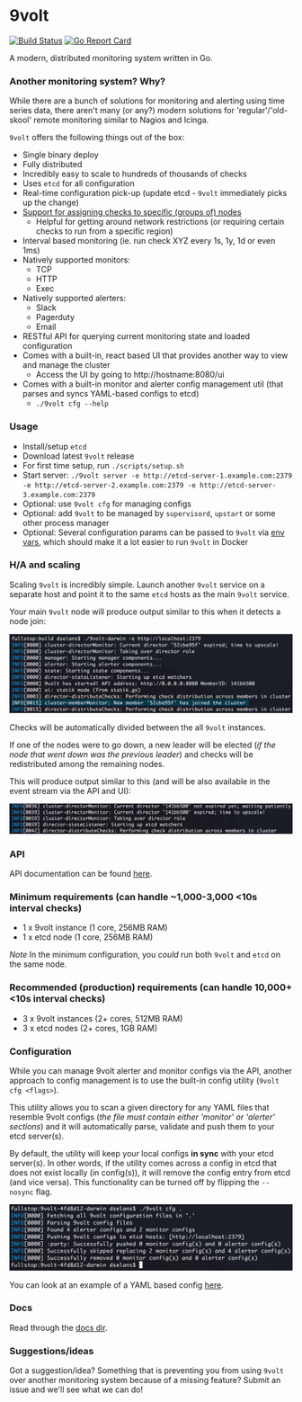 # 9volt

[![Build Status](https://travis-ci.org/9corp/9volt.svg?branch=master)](https://travis-ci.org/9corp/9volt)
[![Go Report Card](https://goreportcard.com/badge/github.com/9corp/9volt)](https://goreportcard.com/report/github.com/9corp/9volt)

A modern, distributed monitoring system written in Go.

### Another monitoring system? Why?
While there are a bunch of solutions for monitoring and alerting using time series data, there aren't many (or any?) modern solutions for 'regular'/'old-skool' remote monitoring similar to Nagios and Icinga.

`9volt` offers the following things out of the box:

- Single binary deploy
- Fully distributed
- Incredibly easy to scale to hundreds of thousands of checks
- Uses `etcd` for all configuration
- Real-time configuration pick-up (update etcd - `9volt` immediately picks up the change)
- [Support for assigning checks to specific (groups of) nodes](docs/MONITOR_CONFIGS.md)
    + Helpful for getting around network restrictions (or requiring certain checks to run from a specific region)
- Interval based monitoring (ie. run check XYZ every 1s, 1y, 1d or even 1ms)
- Natively supported monitors:
    - TCP
    - HTTP
    - Exec
- Natively supported alerters:
    - Slack
    - Pagerduty
    - Email
- RESTful API for querying current monitoring state and loaded configuration
- Comes with a built-in, react based UI that provides another way to view and manage the cluster
    + Access the UI by going to http://hostname:8080/ui
- Comes with a built-in monitor and alerter config management util (that parses and syncs YAML-based configs to etcd)
    + `./9volt cfg --help`

### Usage
- Install/setup `etcd`
- Download latest `9volt` release
- For first time setup, run `./scripts/setup.sh`
- Start server: `./9volt server -e http://etcd-server-1.example.com:2379 -e http://etcd-server-2.example.com:2379 -e http://etcd-server-3.example.com:2379`
- Optional: use `9volt cfg` for managing configs
- Optional: add `9volt` to be managed by `supervisord`, `upstart` or some other process manager
- Optional: Several configuration params can be passed to `9volt` via [env vars](docs/ENV_VARS.md), which should make it a lot easier to run `9volt` in Docker

### H/A and scaling
Scaling `9volt` is incredibly simple. Launch another `9volt` service on a separate host and point it to the same `etcd` hosts as the main `9volt` service.

Your main `9volt` node will produce output similar to this when it detects a node join:

![node join](/assets/node-join.png?raw=true)

Checks will be automatically divided between the all `9volt` instances.

If one of the nodes were to go down, a new leader will be elected (*if the node that went down was the previous leader*) and checks will be redistributed among the remaining nodes.

This will produce output similar to this (and will be also available in the event stream via the API and UI):

![node-leave](/assets/node-leave.png?raw=true)

### API
API documentation can be found [here](docs/api/README.md).

### Minimum requirements (can handle ~1,000-3,000 <10s interval checks)
- 1 x 9volt instance (1 core, 256MB RAM)
- 1 x etcd node (1 core, 256MB RAM)

*Note* In the minimum configuration, you *could* run both `9volt` and `etcd` on the same node.

### Recommended (production) requirements (can handle 10,000+ <10s interval checks)
- 3 x 9volt instances (2+ cores, 512MB RAM)
- 3 x etcd nodes (2+ cores, 1GB RAM)

### Configuration
While you can manage 9volt alerter and monitor configs via the API, another approach to config management is to use the built-in config utility (`9volt cfg <flags>`).

This utility allows you to scan a given directory for any YAML files that resemble 9volt configs (_the file must contain either 'monitor' or 'alerter' sections_) and it will automatically parse, validate and push them to your etcd server(s).

By default, the utility will keep your local configs **in sync** with your etcd server(s). In other words, if the utility comes across a config in etcd that does not exist locally (in config(s)), it will remove the config entry from etcd (and vice versa). This functionality can be turned off by flipping the `--nosync` flag.

![cfg run](/assets/cfg-run.png?raw=true)

You can look at an example of a YAML based config [here](docs/example-configs/example1.yaml).

### Docs
Read through the [docs dir](docs/).

### Suggestions/ideas
Got a suggestion/idea? Something that is preventing you from using `9volt` over another monitoring system because of a missing feature? Submit an issue and we'll see what we can do!
